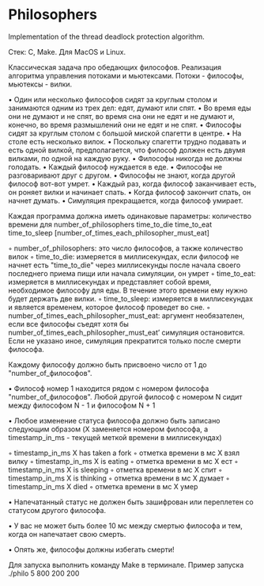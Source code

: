 # Philosophers
Implementation of the thread deadlock protection algorithm.

Стек: C, Make. Для MacOS и Linux.

Классическая задача про обедающих философов.
Реализация алгоритма управления потоками и мьютексами. Потоки - философы, мьютексы - вилки.

• Один или несколько философов сидят за круглым столом и занимаются одним из трех дел: едят, думают или спят.
• Во время еды они не думают и не спят, во время сна они не едят и не думают и, конечно, во время размышлений они не едят и не спят.
• Философы сидят за круглым столом с большой миской спагетти в центре.
• На столе есть несколько вилок.
• Поскольку спагетти трудно подавать и есть одной вилкой, предполагается, что философ должен есть двумя вилками, по одной на каждую руку.
• Философы никогда не должны голодать.
• Каждый философ нуждается в еде.
• Философы не разговаривают друг с другом.
• Философы не знают, когда другой философ вот-вот умрет.
• Каждый раз, когда философ заканчивает есть, он роняет вилки и начинает спать.
• Когда философ закончит спать, он начнет думать.
• Симуляция прекращается, когда философ умирает.

Каждая программа должна иметь одинаковые параметры: количество времени для 
number_of_philosophers 
time_to_die 
time_to_eat 
time_to_sleep 
[number_of_times_each_philosopher_must_eat]

◦ number_of_philosophers: это число философов, а также количество вилок
◦ time_to_die: измеряется в миллисекундах, если философ не начнет есть "time_to_die" через миллисекунды после начала своего последнего приема пищи или начала симуляции, он умрет
◦ time_to_eat: измеряется в миллисекундах и представляет собой время, необходимое философу для еды. В течение этого времени ему нужно будет держать две вилки.
◦ time_to_sleep: измеряется в миллисекундах и является временем, которое философ проведет во сне.
◦ number_of_times_each_philosopher_must_eat: аргумент необязателен, если все философы съедят хотя бы number_of_times_each_philosopher_must_eat’ симуляция остановится. Если не указано иное, симуляция прекратится только после смерти философа.

Каждому философу должно быть присвоено число от 1 до "number_of_философов".

• Философ номер 1 находится рядом с номером философа "number_of_философов".
Любой другой философ с номером N сидит между философом N - 1 и
философом N + 1

• Любое изменение статуса философа должно быть записано следующим образом 
(X заменяется номером философа, а timestamp_in_ms - текущей меткой времени в миллисекундах)

◦ timestamp_in_ms X has taken a fork	◦ отметка времени в мс X взял вилку
◦ timestamp_in_ms X is eating		◦ отметка времени в мс X ест
◦ timestamp_in_ms X is sleeping		◦ отметка времени в мс X спит
◦ timestamp_in_ms X is thinking		◦ отметка времени в мс X думает
◦ timestamp_in_ms X died			◦ отметка времени в мс X умер

• Напечатанный статус не должен быть зашифрован или переплетен со статусом другого философа.

• У вас не может быть более 10 мс между смертью философа и тем, когда он напечатает свою смерть.

• Опять же, философы должны избегать смерти!


Для запуска выполнить команду Make в терминале.
Пример запуска ./philo 5 800 200 200
